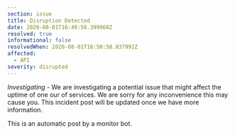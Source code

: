 ```yaml
---
section: issue
title: Disruption Detected
date: 2020-08-01T16:49:58.399968Z
resolved: true
informational: false
resolvedWhen: 2020-08-01T16:50:58.837991Z
affected:
  - API
severity: disrupted
---
```

*Investigating* - We are investigating a potential issue that might affect the uptime of one our of services. We are sorry for any inconvenience this may cause you. This incident post will be updated once we have more information.

This is an automatic post by a monitor bot.
        